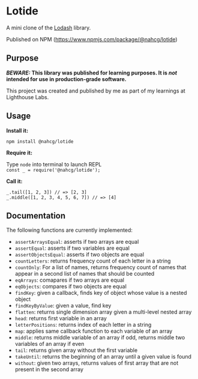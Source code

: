 # Lotide

A mini clone of the [Lodash](https://lodash.com) library.

Published on NPM (https://www.npmjs.com/package/@nahcg/lotide)

## Purpose

**_BEWARE:_ This library was published for learning purposes. It is _not_ intended for use in production-grade software.**

This project was created and published by me as part of my learnings at Lighthouse Labs.

## Usage

**Install it:**

`npm install @nahcg/lotide`

**Require it:**

Type `node` into terminal to launch REPL\
`const _ = require('@nahcg/lotide');`

**Call it:**

`_.tail([1, 2, 3]) // => [2, 3]`\
`_.middle([1, 2, 3, 4, 5, 6, 7]) // => [4]`

## Documentation

The following functions are currently implemented:

- `assertArraysEqual`: asserts if two arrays are equal
- `assertEqual`: asserts if two variables are equal
- `assertObjectsEqual`: asserts if two objects are equal
- `countLetters`: returns frequency count of each letter in a string
- `countOnly`: For a list of names, returns frequency count of names that appear in a second list of names that should be counted
- `eqArrays`: comapares if two arrays are equal
- `eqObjects`: compares if two objects are equal
- `findKey`: given a callback, finds key of object whose value is a nested object
- `findKeyByValue`: given a value, find key
- `flatten`: returns single dimension array given a multi-level nested array
- `head`: returns first variable in an array
- `letterPositions`: returns index of each letter in a string
- `map`: applies same callback function to each variable of an array
- `middle`: returns middle variable of an array if odd, returns middle two variables of an array if even
- `tail`: returns given array without the first variable
- `takeUntil`: returns the beginning of an array until a given value is found
- `without`: given two arrays, returns values of first array that are not present in the second array

